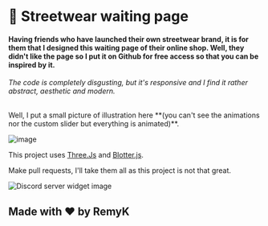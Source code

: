 # 👕 Streetwear waiting page

<h4>Having friends who have launched their own streetwear brand, it is for them that I designed this waiting page of their online shop. 
Well, they didn't like the page so I put it on Github for free access so that you can be inspired by it.</h4>

*The code is completely disgusting, but it's responsive and I find it rather abstract, aesthetic and modern.*

<br>
Well, I put a small picture of illustration here **(you can't see the animations nor the custom slider but everything is animated)**.

![image](https://media.discordapp.net/attachments/894630561149255702/998933615847157800/2022-07-19_14h39_47.png?width=1386&height=671)

This project uses [Three.Js](https://threejs.org/) and [Blotter.js](https://blotter.js.org/).

Make pull requests, I'll take them all as this project is not that great.

<img src="https://discord.com/api/guilds/713699044811341895/widget.png?style=banner2" alt="Discord server widget image">


## **Made with ❤ by RemyK**

